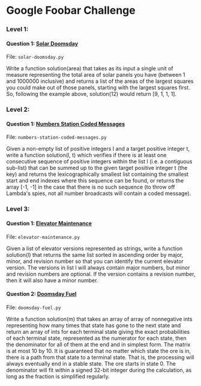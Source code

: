 # Google Foobar Challenge

### Level 1:

#### Question 1: [Solar Doomsday](https://github.com/axelmukwena/google-foobar-challenge/blob/main/solar-doomsday.py)

File: `solar-doomsday.py`

Write a function solution(area) that takes as its input a single unit of measure representing the total area of solar panels you have (between 1 and 1000000 inclusive) and returns a list of the areas of the largest squares you could make out of those panels, starting with the largest squares first. So, following the example above, solution(12) would return [9, 1, 1, 1].


### Level 2:

#### Question 1: [Numbers Station Coded Messages](https://github.com/axelmukwena/google-foobar-challenge/blob/main/numbers-station-coded-messages.py)

File: `numbers-station-coded-messages.py`

Given a non-empty list of positive integers l and a target positive integer t, write a function solution(l, t) which verifies if there is at least one consecutive sequence of positive integers within the list l (i.e. a contiguous sub-list) that can be summed up to the given target positive integer t (the key) and returns the lexicographically smallest list containing the smallest start and end indexes where this sequence can be found, or returns the array [-1, -1] in the case that there is no such sequence (to throw off Lambda's spies, not all number broadcasts will contain a coded message).

### Level 3:

#### Question 1: [Elevator Maintenance](https://github.com/axelmukwena/google-foobar-challenge/blob/main/elevator-maintenance.py)

File: `elevator-maintenance.py`

Given a list of elevator versions represented as strings, write a function solution(l) that returns the same list sorted in ascending order by major, minor, and revision number so that you can identify the current elevator version. The versions in list l will always contain major numbers, but minor and revision numbers are optional. If the version contains a revision number, then it will also have a minor number.


#### Question 2: [Doomsday Fuel](https://github.com/axelmukwena/google-foobar-challenge/blob/main/doomsday-fuel.py)

File: `doomsday-fuel.py`

Write a function solution(m) that takes an array of array of nonnegative ints representing how many times that state has gone to the next state and return an array of ints for each terminal state giving the exact probabilities of each terminal state, represented as the numerator for each state, then the denominator for all of them at the end and in simplest form. The matrix is at most 10 by 10. It is guaranteed that no matter which state the ore is in, there is a path from that state to a terminal state. That is, the processing will always eventually end in a stable state. The ore starts in state 0. The denominator will fit within a signed 32-bit integer during the calculation, as long as the fraction is simplified regularly.

